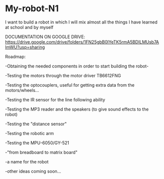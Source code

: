# My-robot-N1
I want to build a robot in which I will mix almost all the things I have learned at school and by myself

DOCUMENTATION ON GOOGLE DRIVE: https://drive.google.com/drive/folders/1FN25gbB0lYeTK5rmA5BDILMUsb7AlmWU?usp=sharing


Roadmap:

-Obtaining the needed components in order to start building the robot-

-Testing the motors through the motor driver TB6612FNG

-Testing the optocouplers, useful for getting extra data from the motors/wheels...

-Testing the IR sensor for the line following ability

-Testing the MP3 reader and the speakers (to give sound effects to the robot)

-Testing the "distance sensor"

-Testing the robotic arm 

-Testing the MPU-6050/GY-521

-"from breadboard to matrix board"

-a name for the robot

-other ideas coming soon...


